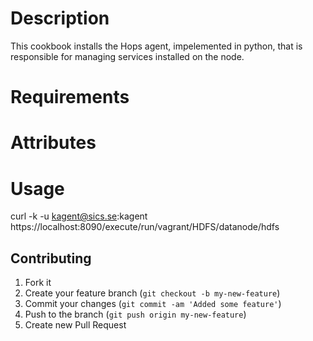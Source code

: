 Description
===========

This cookbook installs the Hops agent, impelemented in python, that is responsible
for managing services installed on the node.


Requirements
============

Attributes
==========

Usage
=====

curl -k -u kagent@sics.se:kagent https://localhost:8090/execute/run/vagrant/HDFS/datanode/hdfs



## Contributing

1. Fork it
2. Create your feature branch (`git checkout -b my-new-feature`)
3. Commit your changes (`git commit -am 'Added some feature'`)
4. Push to the branch (`git push origin my-new-feature`)
5. Create new Pull Request
